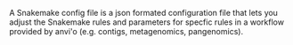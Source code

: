 A Snakemake config file is a json formated configuration file that lets you adjust the Snakemake rules and parameters for specfic rules in a workflow provided by anvi'o (e.g. contigs, metagenomics, pangenomics).
